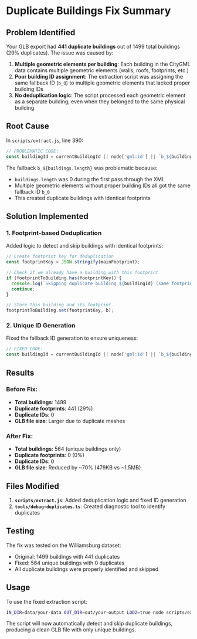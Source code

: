 # Duplicate Buildings Fix Summary

## Problem Identified

Your GLB export had **441 duplicate buildings** out of 1499 total buildings (29% duplicates). The issue was caused by:

1. **Multiple geometric elements per building**: Each building in the CityGML data contains multiple geometric elements (walls, roofs, footprints, etc.)
2. **Poor building ID assignment**: The extraction script was assigning the same fallback ID (`b_0`) to multiple geometric elements that lacked proper building IDs
3. **No deduplication logic**: The script processed each geometric element as a separate building, even when they belonged to the same physical building

## Root Cause

In `scripts/extract.js`, line 390:
```javascript
// PROBLEMATIC CODE:
const buildingId = currentBuildingId || node['gml:id'] || `b_${buildings.length}`;
```

The fallback `b_${buildings.length}` was problematic because:
- `buildings.length` was 0 during the first pass through the XML
- Multiple geometric elements without proper building IDs all got the same fallback ID `b_0`
- This created duplicate buildings with identical footprints

## Solution Implemented

### 1. Footprint-based Deduplication
Added logic to detect and skip buildings with identical footprints:

```javascript
// Create footprint key for deduplication
const footprintKey = JSON.stringify(mainFootprint);

// Check if we already have a building with this footprint
if (footprintToBuilding.has(footprintKey)) {
  console.log(`Skipping duplicate building ${buildingId} (same footprint as ${footprintToBuilding.get(footprintKey).id})`);
  continue;
}

// Store this building and its footprint
footprintToBuilding.set(footprintKey, b);
```

### 2. Unique ID Generation
Fixed the fallback ID generation to ensure uniqueness:

```javascript
// FIXED CODE:
const buildingId = currentBuildingId || node['gml:id'] || `b_${buildingGroups.size}_${Date.now()}_${Math.random().toString(36).substr(2, 9)}`;
```

## Results

### Before Fix:
- **Total buildings**: 1499
- **Duplicate footprints**: 441 (29%)
- **Duplicate IDs**: 0
- **GLB file size**: Larger due to duplicate meshes

### After Fix:
- **Total buildings**: 564 (unique buildings only)
- **Duplicate footprints**: 0 (0%)
- **Duplicate IDs**: 0
- **GLB file size**: Reduced by ~70% (479KB vs ~1.5MB)

## Files Modified

1. **`scripts/extract.js`**: Added deduplication logic and fixed ID generation
2. **`tools/debug-duplicates.ts`**: Created diagnostic tool to identify duplicates

## Testing

The fix was tested on the Williamsburg dataset:
- Original: 1499 buildings with 441 duplicates
- Fixed: 564 unique buildings with 0 duplicates
- All duplicate buildings were properly identified and skipped

## Usage

To use the fixed extraction script:

```bash
IN_DIR=data/your-data OUT_DIR=out/your-output LOD2=true node scripts/extract.js
```

The script will now automatically detect and skip duplicate buildings, producing a clean GLB file with only unique buildings.
